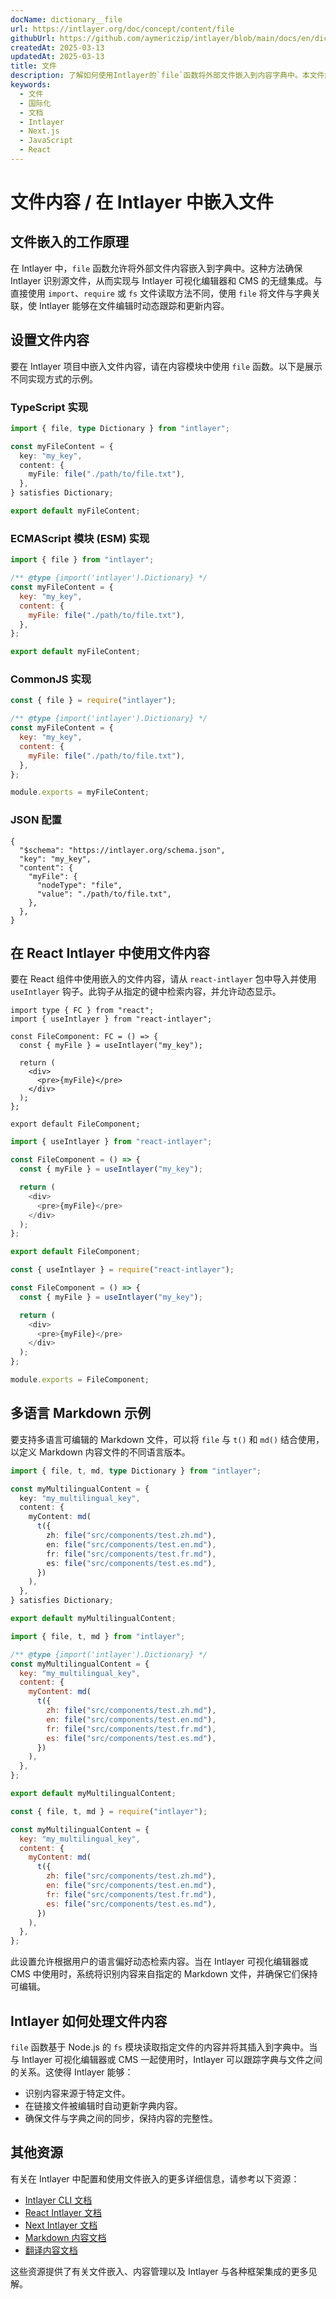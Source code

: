 ```yaml
---
docName: dictionary__file
url: https://intlayer.org/doc/concept/content/file
githubUrl: https://github.com/aymericzip/intlayer/blob/main/docs/en/dictionary/file.md
createdAt: 2025-03-13
updatedAt: 2025-03-13
title: 文件
description: 了解如何使用Intlayer的`file`函数将外部文件嵌入到内容字典中。本文件解释了Intlayer如何动态链接和管理文件内容。
keywords:
  - 文件
  - 国际化
  - 文档
  - Intlayer
  - Next.js
  - JavaScript
  - React
---
```


# 文件内容 / 在 Intlayer 中嵌入文件

## 文件嵌入的工作原理

在 Intlayer 中，`file` 函数允许将外部文件内容嵌入到字典中。这种方法确保 Intlayer 识别源文件，从而实现与 Intlayer 可视化编辑器和 CMS 的无缝集成。与直接使用 `import`、`require` 或 `fs` 文件读取方法不同，使用 `file` 将文件与字典关联，使 Intlayer 能够在文件编辑时动态跟踪和更新内容。

## 设置文件内容

要在 Intlayer 项目中嵌入文件内容，请在内容模块中使用 `file` 函数。以下是展示不同实现方式的示例。

### TypeScript 实现

```typescript fileName="**/*.content.ts" contentDeclarationFormat="typescript"
import { file, type Dictionary } from "intlayer";

const myFileContent = {
  key: "my_key",
  content: {
    myFile: file("./path/to/file.txt"),
  },
} satisfies Dictionary;

export default myFileContent;
```

### ECMAScript 模块 (ESM) 实现

```javascript fileName="**/*.content.mjs" contentDeclarationFormat="esm"
import { file } from "intlayer";

/** @type {import('intlayer').Dictionary} */
const myFileContent = {
  key: "my_key",
  content: {
    myFile: file("./path/to/file.txt"),
  },
};

export default myFileContent;
```

### CommonJS 实现

```javascript fileName="**/*.content.cjs" contentDeclarationFormat="commonjs"
const { file } = require("intlayer");

/** @type {import('intlayer').Dictionary} */
const myFileContent = {
  key: "my_key",
  content: {
    myFile: file("./path/to/file.txt"),
  },
};

module.exports = myFileContent;
```

### JSON 配置

```json5 fileName="**/*.content.json" contentDeclarationFormat="json"
{
  "$schema": "https://intlayer.org/schema.json",
  "key": "my_key",
  "content": {
    "myFile": {
      "nodeType": "file",
      "value": "./path/to/file.txt",
    },
  },
}
```

## 在 React Intlayer 中使用文件内容

要在 React 组件中使用嵌入的文件内容，请从 `react-intlayer` 包中导入并使用 `useIntlayer` 钩子。此钩子从指定的键中检索内容，并允许动态显示。

```tsx fileName="**/*.tsx" codeFormat="typescript"
import type { FC } from "react";
import { useIntlayer } from "react-intlayer";

const FileComponent: FC = () => {
  const { myFile } = useIntlayer("my_key");

  return (
    <div>
      <pre>{myFile}</pre>
    </div>
  );
};

export default FileComponent;
```

```javascript fileName="**/*.mjx" codeFormat="esm"
import { useIntlayer } from "react-intlayer";

const FileComponent = () => {
  const { myFile } = useIntlayer("my_key");

  return (
    <div>
      <pre>{myFile}</pre>
    </div>
  );
};

export default FileComponent;
```

```javascript fileName="**/*.cjs" codeFormat="commonjs"
const { useIntlayer } = require("react-intlayer");

const FileComponent = () => {
  const { myFile } = useIntlayer("my_key");

  return (
    <div>
      <pre>{myFile}</pre>
    </div>
  );
};

module.exports = FileComponent;
```

## 多语言 Markdown 示例

要支持多语言可编辑的 Markdown 文件，可以将 `file` 与 `t()` 和 `md()` 结合使用，以定义 Markdown 内容文件的不同语言版本。

```typescript fileName="**/*.content.ts" contentDeclarationFormat="typescript"
import { file, t, md, type Dictionary } from "intlayer";

const myMultilingualContent = {
  key: "my_multilingual_key",
  content: {
    myContent: md(
      t({
        zh: file("src/components/test.zh.md"),
        en: file("src/components/test.en.md"),
        fr: file("src/components/test.fr.md"),
        es: file("src/components/test.es.md"),
      })
    ),
  },
} satisfies Dictionary;

export default myMultilingualContent;
```

```javascript fileName="**/*.content.mjs" contentDeclarationFormat="esm"
import { file, t, md } from "intlayer";

/** @type {import('intlayer').Dictionary} */
const myMultilingualContent = {
  key: "my_multilingual_key",
  content: {
    myContent: md(
      t({
        zh: file("src/components/test.zh.md"),
        en: file("src/components/test.en.md"),
        fr: file("src/components/test.fr.md"),
        es: file("src/components/test.es.md"),
      })
    ),
  },
};

export default myMultilingualContent;
```

```javascript fileName="**/*.content.cjs" contentDeclarationFormat="commonjs"
const { file, t, md } = require("intlayer");

const myMultilingualContent = {
  key: "my_multilingual_key",
  content: {
    myContent: md(
      t({
        zh: file("src/components/test.zh.md"),
        en: file("src/components/test.en.md"),
        fr: file("src/components/test.fr.md"),
        es: file("src/components/test.es.md"),
      })
    ),
  },
};
```

此设置允许根据用户的语言偏好动态检索内容。当在 Intlayer 可视化编辑器或 CMS 中使用时，系统将识别内容来自指定的 Markdown 文件，并确保它们保持可编辑。

## Intlayer 如何处理文件内容

`file` 函数基于 Node.js 的 `fs` 模块读取指定文件的内容并将其插入到字典中。当与 Intlayer 可视化编辑器或 CMS 一起使用时，Intlayer 可以跟踪字典与文件之间的关系。这使得 Intlayer 能够：

- 识别内容来源于特定文件。
- 在链接文件被编辑时自动更新字典内容。
- 确保文件与字典之间的同步，保持内容的完整性。

## 其他资源

有关在 Intlayer 中配置和使用文件嵌入的更多详细信息，请参考以下资源：

- [Intlayer CLI 文档](https://github.com/aymericzip/intlayer/blob/main/docs/zh/intlayer_cli.md)
- [React Intlayer 文档](https://github.com/aymericzip/intlayer/blob/main/docs/zh/intlayer_with_create_react_app.md)
- [Next Intlayer 文档](https://github.com/aymericzip/intlayer/blob/main/docs/zh/intlayer_with_nextjs_15.md)
- [Markdown 内容文档](https://github.com/aymericzip/intlayer/blob/main/docs/zh/dictionary/markdown.md)
- [翻译内容文档](https://github.com/aymericzip/intlayer/blob/main/docs/zh/dictionary/translation.md)

这些资源提供了有关文件嵌入、内容管理以及 Intlayer 与各种框架集成的更多见解。
